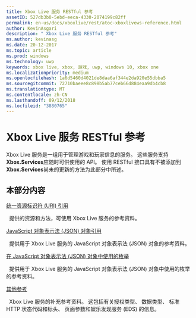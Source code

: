 ```yaml
---
title: Xbox Live 服务 RESTful 参考
assetID: 527db3b0-5ebd-eeca-4330-2074199c82ff
permalink: en-us/docs/xboxlive/rest/atoc-xboxlivews-reference.html
author: KevinAsgari
description: " Xbox Live 服务 RESTful 参考"
ms.author: kevinasg
ms.date: 20-12-2017
ms.topic: article
ms.prod: windows
ms.technology: uwp
keywords: xbox live, xbox, 游戏, uwp, windows 10, xbox one
ms.localizationpriority: medium
ms.openlocfilehash: 1a6d5460d4021de8daa6af344e2da920e55dbba5
ms.sourcegitcommit: 72710baeee8c898b5ab77ceb66d884eaa9db4cb8
ms.translationtype: MT
ms.contentlocale: zh-CN
ms.lasthandoff: 09/12/2018
ms.locfileid: "3880765"
---
```

# <a name="xbox-live-services-restful-reference"></a>Xbox Live 服务 RESTful 参考

Xbox Live 服务是一组用于管理游戏和玩家信息的服务。 这些服务支持**Xbox.Services**应随时可供使用的 API。 使用 RESTful 接口具有不被添加到**Xbox.Services**尚未的更新的方法为此部分中所述。

<a id="ID4E5"></a>


## <a name="in-this-section"></a>本部分内容

[统一资源标识符 (URI) 引用](uri/atoc-xboxlivews-reference-uris.md)

&nbsp;&nbsp;提供的资源和方法，可使用 Xbox Live 服务的参考资料。

[JavaScript 对象表示法 (JSON) 对象引用](json/atoc-xboxlivews-reference-json.md)

&nbsp;&nbsp;提供用于 Xbox Live 服务的 JavaScript 对象表示法 (JSON) 对象的参考资料。

[在 JavaScript 对象表示法 (JSON) 对象中使用的枚举](enums/atoc-xboxlivews-reference-enums.md)

&nbsp;&nbsp;提供用于 Xbox Live 服务的 JavaScript 对象表示法 (JSON) 对象中使用的枚举的参考资料。

[其他参考](additional/atoc-xboxlivews-reference-additional.md)

&nbsp;&nbsp;Xbox Live 服务的补充参考资料。 这包括有关授权类型、 数据类型、 标准 HTTP 状态代码和标头、 页面参数和娱乐发现服务 (EDS) 的信息。
